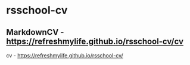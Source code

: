 # rsschool-cv
## MarkdownCV - https://refreshmylife.github.io/rsschool-cv/cv 

cv - https://refreshmylife.github.io/rsschool-cv/



